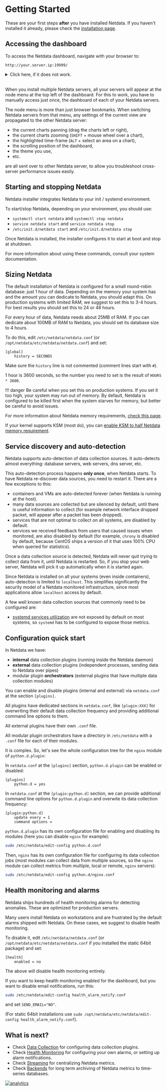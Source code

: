 # Getting Started

These are your first steps **after** you have installed Netdata. If you haven't installed it already, please check the [installation page](../packaging/installer).

## Accessing the dashboard

To access the Netdata dashboard, navigate with your browser to:

```
http://your.server.ip:19999/
```

<details markdown="1"><summary>Click here, if it does not work.</summary>

**Verify Netdata is running.**

Open an ssh session to the server and execute `sudo ps -e | grep netdata`. It should respond with the PID of the Netdata daemon. If it prints nothing, Netdata is not running. Check the [installation page](../packaging/installer) to install it.

**Verify Netdata responds to HTTP requests.**

Using the same ssh session, execute `curl -Ss http://localhost:19999`. It should dump on your screen the `index.html` page of the dashboard. If it does not, check the [installation page](../packaging/installer) to install it.

**Verify Netdata receives the HTTP requests.**

On the same ssh session, execute `tail -f /var/log/netdata/access.log` (if you installed the static 64bit package, use: `tail -f /opt/netdata/var/log/netdata/access.log`). This command will print on your screen all HTTP requests Netdata receives.

Next, try to access the dashboard using your web browser, using the URL posted above. If nothing is printed on your terminal, the HTTP request is not routed to your Netdata.

If you are not sure about your server IP, run this for a hint: `ip route get 8.8.8.8 | grep -oP " src [0-9\.]+ "`. It should print the IP of your server.

If still Netdata does not receive the requests, something is blocking them. A firewall possibly. Please check your network.

</details>&nbsp;<br/>

When you install multiple Netdata servers, all your servers will appear at the node menu at the top left of the dashboard. For this to work, you have to manually access just once, the dashboard of each of your Netdata servers.

The node menu is more than just browser bookmarks. When switching Netdata servers from that menu, any settings of the current view are propagated to the other Netdata server:

-   the current charts panning (drag the charts left or right),
-   the current charts zooming (`SHIFT` + mouse wheel over a chart),
-   the highlighted time-frame (`ALT` + select an area on a chart),
-   the scrolling position of the dashboard,
-   the theme you use,
-   etc.

are all sent over to other Netdata server, to allow you troubleshoot cross-server performance issues easily.

## Starting and stopping Netdata

Netdata installer integrates Netdata to your init / systemd environment.

To start/stop Netdata, depending on your environment, you should use:

-   `systemctl start netdata` and `systemctl stop netdata`
-   `service netdata start` and `service netdata stop`
-   `/etc/init.d/netdata start` and `/etc/init.d/netdata stop`

Once Netdata is installed, the installer configures it to start at boot and stop at shutdown.

For more information about using these commands, consult your system documentation.

## Sizing Netdata

The default installation of Netdata is configured for a small round-robin database: just 1 hour of data. Depending on the memory your system has and the amount you can dedicate to Netdata, you should adapt this. On production systems with limited RAM, we suggest to set this to 3-4 hours. For best results you should set this to 24 or 48 hours.

For every hour of data, Netdata needs about 25MB of RAM. If you can dedicate about 100MB of RAM to Netdata, you should set its database size to 4 hours.

To do this, edit `/etc/netdata/netdata.conf` (or `/opt/netdata/etc/netdata/netdata.conf`) and set:

```
[global]
    history = SECONDS
```

Make sure the `history` line is not commented (comment lines start with `#`).

1 hour is 3600 seconds, so the number you need to set is the result of `HOURS * 3600`.

!!! danger
    Be careful when you set this on production systems. If you set it too high, your system may run out of memory. By default, Netdata is configured to be killed first when the system starves for memory, but better be careful to avoid issues.

For more information about Netdata memory requirements, [check this page](../database).

If your kernel supports KSM (most do), you can [enable KSM to half Netdata memory requirement](../database#ksm).

## Service discovery and auto-detection

Netdata supports auto-detection of data collection sources. It auto-detects almost everything: database servers, web servers, dns server, etc.

This auto-detection process happens **only once**, when Netdata starts. To have Netdata re-discover data sources, you need to restart it. There are a few exceptions to this:

-   containers and VMs are auto-detected forever (when Netdata is running at the host).
-   many data sources are collected but are silenced by default, until there is useful information to collect (for example network interface dropped packet, will appear after a packet has been dropped).
-   services that are not optimal to collect on all systems, are disabled by default.
-   services we received feedback from users that caused issues when monitored, are also disabled by default (for example, `chrony` is disabled by default, because CentOS ships a version of it that uses 100% CPU when queried for statistics).

Once a data collection source is detected, Netdata will never quit trying to collect data from it, until Netdata is restarted. So, if you stop your web server, Netdata will pick it up automatically when it is started again.

Since Netdata is installed on all your systems (even inside containers), auto-detection is limited to `localhost`. This simplifies significantly the security model of a Netdata monitored infrastructure, since most applications allow `localhost` access  by default.

A few well known data collection sources that commonly need to be configured are:

-   [systemd services utilization](../collectors/cgroups.plugin/#monitoring-systemd-services) are not exposed by default on most systems, so `systemd` has to be configured to expose those metrics.

## Configuration quick start

In Netdata we have:

-   **internal** data collection plugins (running inside the Netdata daemon)
-   **external** data collection plugins (independent processes, sending data to Netdata over pipes)
-   modular plugin **orchestrators** (external plugins that have multiple data collection modules)

You can enable and disable plugins (internal and external) via `netdata.conf` at the section `[plugins]`.

All plugins have dedicated sections in `netdata.conf`, like `[plugin:XXX]` for overwriting their default data collection frequency and providing additional command line options to them.

All external plugins have their own `.conf` file.

All modular plugin orchestrators have a directory in `/etc/netdata` with a `.conf` file for each of their modules.

It is complex. So, let's see the whole configuration tree for the `nginx` module of `python.d.plugin`:

In `netdata.conf` at the `[plugins]` section, `python.d.plugin` can be enabled or disabled:

```
[plugins]
    python.d = yes
```

In `netdata.conf` at the `[plugin:python.d]` section, we can provide additional command line options for `python.d.plugin` and overwite its data collection frequency:

```
[plugin:python.d]
	update every = 1
	command options = 
```

`python.d.plugin` has its own configuration file for enabling and disabling its modules (here you can disable `nginx` for example):

```bash
sudo /etc/netdata/edit-config python.d.conf
```

Then, `nginx` has its own configuration file for configuring its data collection jobs (most modules can collect data from multiple sources, so the `nginx` module can collect metrics from multiple, local or remote, `nginx` servers):

```bash
sudo /etc/netdata/edit-config python.d/nginx.conf
```

## Health monitoring and alarms

Netdata ships hundreds of health monitoring alarms for detecting anomalies. These are optimized for production servers.

Many users install Netdata on workstations and are frustrated by the default alarms shipped with Netdata. On these cases, we suggest to disable health monitoring.

To disable it, edit `/etc/netdata/netdata.conf` (or `/opt/netdata/etc/netdata/netdata.conf` if you installed the static 64bit package) and set:

```
[health]
    enabled = no
```

The above will disable health monitoring entirely.

If you want to keep health monitoring enabled for the dashboard, but you want to disable email notifications, run this:

```bash
sudo /etc/netdata/edit-config health_alarm_notify.conf
```

and set `SEND_EMAIL="NO"`.

(For static 64bit installations use `sudo /opt/netdata/etc/netdata/edit-config health_alarm_notify.conf`).

## What is next?

-   Check [Data Collection](../collectors) for configuring data collection plugins.
-   Check [Health Monitoring](../health) for configuring your own alarms, or setting up alarm notifications.
-   Check [Streaming](../streaming) for centralizing Netdata metrics.
-   Check [Backends](../backends) for long term archiving of Netdata metrics to time-series databases.

[![analytics](https://www.google-analytics.com/collect?v=1&aip=1&t=pageview&_s=1&ds=github&dr=https%3A%2F%2Fgithub.com%2Fnetdata%2Fnetdata&dl=https%3A%2F%2Fmy-netdata.io%2Fgithub%2Fdocs%2FGettingStarted&_u=MAC~&cid=5792dfd7-8dc4-476b-af31-da2fdb9f93d2&tid=UA-64295674-3)](<>)

